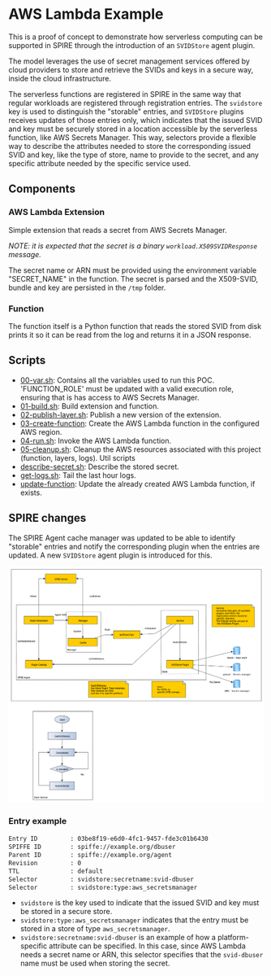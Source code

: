 # AWS Lambda Example

This is a proof of concept to demonstrate how serverless computing can be supported in SPIRE through the introduction of an `SVIDStore` agent plugin.

The model leverages the use of secret management services offered by cloud providers to store and retrieve the SVIDs and keys in a secure way, inside the cloud infrastructure.

The serverless functions are registered in SPIRE in the same way that regular workloads are registered through registration entries. The `svidstore` key is used to distinguish the "storable" entries, and `SVIDStore` plugins receives updates of those entries only, which indicates that the issued SVID and key must be securely stored in a location accessible by the serverless function, like AWS Secrets Manager. This way, selectors provide a flexible way to describe the attributes needed to store the corresponding issued SVID and key, like the type of store, name to provide to the secret, and any specific attribute needed by the specific service used.

## Components

### AWS Lambda Extension

Simple extension that reads a secret from AWS Secrets Manager.

*NOTE: it is expected that the secret is a binary `workload.X509SVIDResponse` message.*

The secret name or ARN must be provided using the environment variable "SECRET_NAME" in the function. 
The secret is parsed and the X509-SVID, bundle and key are persisted in the `/tmp` folder.

### Function

The function itself is a Python function that reads the stored SVID from disk prints it so it can be read from the log and returns it in a JSON response.

## Scripts

* [00-var.sh](./00-vars.sh): Contains all the variables used to run this POC. 'FUNCTION_ROLE' must be updated with a valid execution role, ensuring that is has access to AWS Secrets Manager.
* [01-build.sh](./01-build.sh): Build extension and function.
* [02-publish-layer.sh](./02-publish-layer.sh): Publish a new version of the extension.
* [03-create-function](./03-create-function.sh): Create the AWS Lambda function in the configured AWS region.
* [04-run.sh](./04-run.sh): Invoke the AWS Lambda function.
* [05-cleanup.sh](./05-cleanup.sh): Cleanup the AWS resources associated with this project (function, layers, logs).
Util scripts
* [describe-secret.sh](./describe-secret.sh): Describe the stored secret.
* [get-logs.sh](./get-logs.sh): Tail the last hour logs.
* [update-function](./update-function.sh): Update the already created AWS Lambda function, if exists.

## SPIRE changes

The SPIRE Agent cache manager was updated to be able to identify "storable" entries and notify the corresponding plugin when the entries are updated. A new `SVIDStore` agent plugin is introduced for this.

![SPIRE Diagram](./images/agent-pusher-pipe.png)

### Entry example

```
Entry ID         : 03be8f19-e6d0-4fc1-9457-fde3c01b6430
SPIFFE ID        : spiffe://example.org/dbuser
Parent ID        : spiffe://example.org/agent
Revision         : 0
TTL              : default
Selector         : svidstore:secretname:svid-dbuser
Selector         : svidstore:type:aws_secretsmanager
```

* `svidstore` is the key used to indicate that the issued SVID and key must be stored in a secure store.
* `svidstore:type:aws_secretsmanager` indicates that the entry must be stored in a store of type `aws_secretsmanager`.
* `svidstore:secretname:svid-dbuser` is an example of how a platform-specific attribute can be specified. In this case, since AWS Lambda needs a secret name or ARN, this selector specifies that the `svid-dbuser` name must be used when storing the secret.
